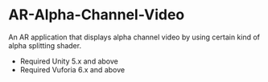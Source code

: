 # AR-Alpha-Channel-Video
An AR application that displays alpha channel video by using certain kind of alpha splitting shader. 

- Required Unity 5.x and above
- Required Vuforia 6.x and above
